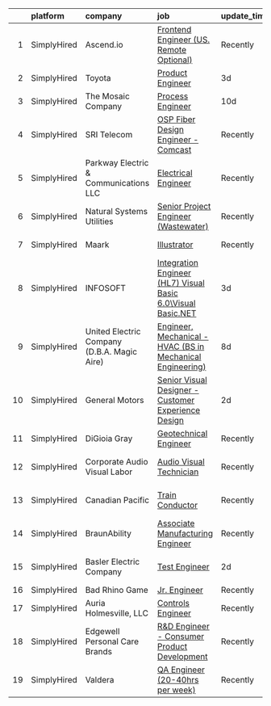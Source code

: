 

|    | platform    | company                                     | job                                                                                                                                                                      | update_time   | location                     |
|---:|:------------|:--------------------------------------------|:-------------------------------------------------------------------------------------------------------------------------------------------------------------------------|:--------------|:-----------------------------|
|  1 | SimplyHired | Ascend.io                                   | [Frontend Engineer (US. Remote Optional)](https://www.simplyhired.com/job/JYu8OICUJq9W5nWh2vqrOvTqNdRaMtm9p9hdDcciu_OCUKAB4V5XGg?q=visual+engineer)                      | Recently      | Remote                       |
|  2 | SimplyHired | Toyota                                      | [Product Engineer](https://www.simplyhired.com/job/qewMHKyPi79TFuvubSHZDW32gY3B76MqQyZIFBV2h9LScAV6NWdDQg?q=visual+engineer)                                             | 3d            | Plano, TX                    |
|  3 | SimplyHired | The Mosaic Company                          | [Process Engineer](https://www.simplyhired.com/job/brA2V75JX-HD2bGIotGHqHCR9I-X6Q5yAuK6YUlE0rLJz9Gf84IB4Q?q=visual+engineer)                                             | 10d           | Carlsbad, NM                 |
|  4 | SimplyHired | SRI Telecom                                 | [OSP Fiber Design Engineer - Comcast](https://www.simplyhired.com/job/o05_Oue4BKAVpxC9D-T4tMxw4qE5RHVpiSiptlRKa6NsEt8FusWCYA?q=visual+engineer)                          | Recently      | Remote                       |
|  5 | SimplyHired | Parkway Electric & Communications LLC       | [Electrical Engineer](https://www.simplyhired.com/job/USKrkUPffAtlJQ8ie9ZRYx_3HZhBSMvg5QsoWenX0kv1iKFJrGvTnA?q=visual+engineer)                                          | Recently      | Holland, MI                  |
|  6 | SimplyHired | Natural Systems Utilities                   | [Senior Project Engineer (Wastewater)](https://www.simplyhired.com/job/wcBUd5RTDS-GMWjRlBVt44kDQClkfkFyJ7xxCt-1knBbdQU4CMzbEg?q=visual+engineer)                         | Recently      | Hillsborough, NJ             |
|  7 | SimplyHired | Maark                                       | [Illustrator](https://www.simplyhired.com/job/gtwqHpqpI1ICKwwVTnw9C1NPtC1rpS1VWJgOilVd9my0RNm4eJOD4w?q=visual+engineer)                                                  | Recently      | Charlestown, MA              |
|  8 | SimplyHired | INFOSOFT                                    | [Integration Engineer (HL7) Visual Basic 6.0\Visual Basic.NET](https://www.simplyhired.com/job/O6FSZPKofb9XDNyY_9fQFznIEOY9nMmckndykouklhUAlOghDYM7sQ?q=visual+engineer) | 3d            | Remote                       |
|  9 | SimplyHired | United Electric Company (D.B.A. Magic Aire) | [Engineer, Mechanical - HVAC (BS in Mechanical Engineering)](https://www.simplyhired.com/job/nukG6tmXB_cTxbAsroSbD4AAKN9HmAZnewbscGPZGrZ2mDHD_G7hmA?q=visual+engineer)   | 8d            | Wichita Falls, TX            |
| 10 | SimplyHired | General Motors                              | [Senior Visual Designer - Customer Experience Design](https://www.simplyhired.com/job/5tHLEFMYkQN_NffvKsxrxqFAir-xf8TA3Dty_Jf1XjkD1yV9N5B7hw?q=visual+engineer)          | 2d            | Remote                       |
| 11 | SimplyHired | DiGioia Gray                                | [Geotechnical Engineer](https://www.simplyhired.com/job/0ULkxwt6RlJIgUkOm0erK33Df9ZYCMYjgFPK0V5jBjivjum255AonQ?q=visual+engineer)                                        | Recently      | Gilbert, AZ                  |
| 12 | SimplyHired | Corporate Audio Visual Labor                | [Audio Visual Technician](https://www.simplyhired.com/job/GM4bw4sCWtD_iZ_YLKh-uWPHQe_aKFtVe34CtftC7T4bxZ6al7hPEg?q=visual+engineer)                                      | Recently      | San Antonio, TX +2 locations |
| 13 | SimplyHired | Canadian Pacific                            | [Train Conductor](https://www.simplyhired.com/job/nLxgCF4KsMQhKxqIxcDN4rpDz4vo8UXcanb5vMQgn2Ht1DmLuNn0ow?q=visual+engineer)                                              | Recently      | Elkhart, IN +10 locations    |
| 14 | SimplyHired | BraunAbility                                | [Associate Manufacturing Engineer](https://www.simplyhired.com/job/7ZDAG31KwDuJvtALSqKVR16Y_iyqse9OhqwDNTf3l489kIdTmb51MQ?q=visual+engineer)                             | Recently      | Winamac, IN                  |
| 15 | SimplyHired | Basler Electric Company                     | [Test Engineer](https://www.simplyhired.com/job/b2Fropvbp0o4zBLMlNrQKRzYEBxq96psNRFmCBCgyLSz7czVE48cbw?q=visual+engineer)                                                | 2d            | Taylor, TX +1 location       |
| 16 | SimplyHired | Bad Rhino Game                              | [Jr. Engineer](https://www.simplyhired.com/job/ZqbhgwE955sTYP7hgYWABOr3SZ1uEM2M8UFAlbR06gWoQu34FnqJZA?q=visual+engineer)                                                 | Recently      | Remote                       |
| 17 | SimplyHired | Auria Holmesville, LLC                      | [Controls Engineer](https://www.simplyhired.com/job/H9ySpmzmX41Kf7rJJ0QB-GNk_MmlHglemE5OHIkVFEeemfRG1kNQKw?q=visual+engineer)                                            | Recently      | Holmesville, OH              |
| 18 | SimplyHired | Edgewell Personal Care Brands               | [R&D Engineer - Consumer Product Development](https://www.simplyhired.com/job/kdVubemhUjGY8eBjeAjklS4GLi_8YIaURuJ1Blkm1t-Np0fNQkwmnw?q=visual+engineer)                  | Recently      | Milford, CT                  |
| 19 | SimplyHired | Valdera                                     | [QA Engineer (20-40hrs per week)](https://www.simplyhired.com/job/Px7S1g5294yIX1imvIY6_GnFzH85keK7yj3OwNwJHVhxsWsTvHsxSA?q=visual+engineer)                              | Recently      | Remote                       |